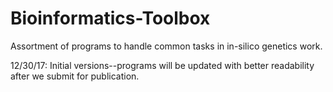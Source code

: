 # Bioinformatics-Toolbox
Assortment of programs to handle common tasks in in-silico genetics work.  

12/30/17: Initial versions--programs will be updated with better readability after we submit for publication.
